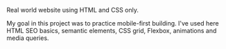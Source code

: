 Real world website using HTML and CSS only.

My goal in this project was to practice mobile-first building. I've used here HTML SEO basics, semantic elements, CSS grid, Flexbox, animations and media queries.